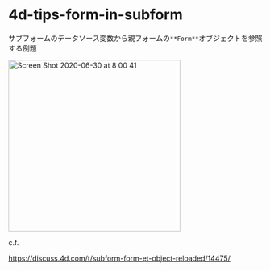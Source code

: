 # 4d-tips-form-in-subform
サブフォームのデータソース変数から親フォームの``**Form**``オブジェクトを参照する例題

<img width="341" alt="Screen Shot 2020-06-30 at 8 00 41" src="https://user-images.githubusercontent.com/1725068/86064512-4863e600-baa8-11ea-96fc-31d415432e29.png">

c.f.

https://discuss.4d.com/t/subform-form-et-object-reloaded/14475/
